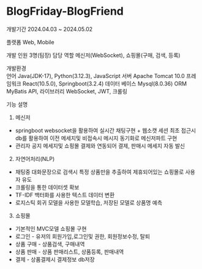 # BlogFriday-BlogFriend

개발기간
2024.04.03 ~ 2024.05.02

플랫폼
Web, Mobile

개발 인원
3명(팀장)
담당 역할 메신저(WebSocket), 쇼핑몰(구매, 검색, 등록)

개발환경 		
언어			Java(JDK-17), Python(3.12.3), JavaScript
서버 			Apache Tomcat 10.0
프레임워크		React(10.5.0), Springboot(3.2.4)
데이터 베이스		Mysql(8.0.36)
ORM			MyBatis
API, 라이브러리		WebSocket, JWT, 크롤링


기능 설명
1. 메신저 
 - springboot websocket을 활용하여 실시간 채팅구현 + 웹소캣 세션 최초 접근시 db를 활용하여 이전 메세지및 비접속시 메시지 동기화로 메신저파트 구현
 - 관리자 공지 메세지및 쇼핑몰 결제와 연동되어 결제, 판매시 메세지 자동 발신 

2. 자연어처리(NLP) 
 - 채팅중 대화문장으로 검색시 특정 상품만을 추출하여 제휴되어있는 쇼핑몰로 사용자 유도
 - 크롤링을 통한 데이터셋 확보
 - TF-IDF 백터화를 사용한 텍스트 데이터 변환
 - 로지스틱 회귀 모델을 사용한 모델학습, 저장된 모델로 상품명 예측

3. 쇼핑몰 
 - 기본적인 MVC모델 쇼핑몰 구현
 - 로그인 - 유저의 회원가입,로그인및 권한, 회원정보수정, 탈퇴
 - 상품 구매 - 상품검색, 구매내역
 - 상품 판매 - 상품 판매리스트, 상품등록, 판매내역
 - 결제 - 상품결제시 결제정보 db저장

